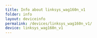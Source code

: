 ```yaml
---
title: Info about linksys_wag160n_v1
folder: info
layout: deviceinfo
permalink: /devices/linksys_wag160n_v1/
device: linksys_wag160n_v1
---
```

